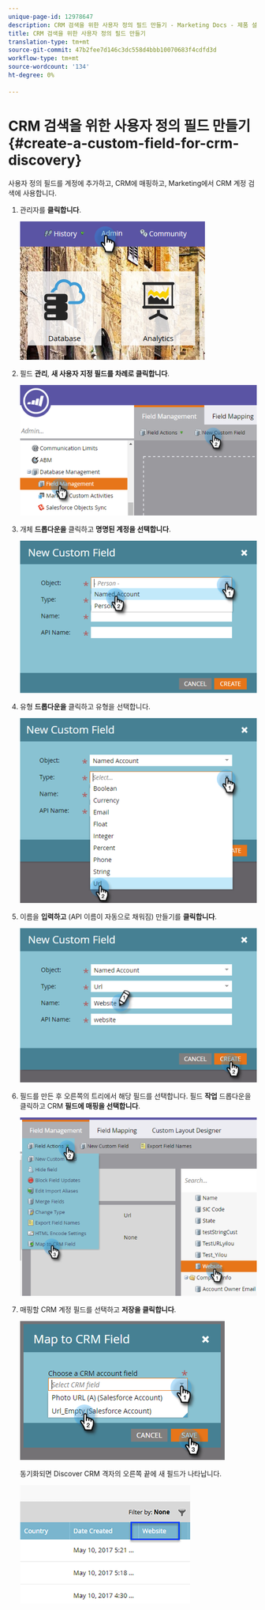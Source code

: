 ```yaml
---
unique-page-id: 12978647
description: CRM 검색을 위한 사용자 정의 필드 만들기 - Marketing Docs - 제품 설명서
title: CRM 검색을 위한 사용자 정의 필드 만들기
translation-type: tm+mt
source-git-commit: 47b2fee7d146c3dc558d4bbb10070683f4cdfd3d
workflow-type: tm+mt
source-wordcount: '134'
ht-degree: 0%

---
```



# CRM 검색을 위한 사용자 정의 필드 만들기 {#create-a-custom-field-for-crm-discovery}

사용자 정의 필드를 계정에 추가하고, CRM에 매핑하고, Marketing에서 CRM 계정 검색에 사용합니다.

1. 관리자를 **클릭합니다**.

   ![](assets/admin.png)

1. 필드 **관리**, **새 사용자 지정 필드를 차례로 클릭합니다**.

   ![](assets/two-4.png)

1. 개체 **드롭다운을** 클릭하고 **명명된 계정을 선택합니다**.

   ![](assets/three-3.png)

1. 유형 **드롭다운을** 클릭하고 유형을 선택합니다.

   ![](assets/four-3.png)

1. 이름을 **입력하고** (API 이름이 자동으로 채워짐) 만들기를 **클릭합니다**.

   ![](assets/five-3.png)

1. 필드를 만든 후 오른쪽의 트리에서 해당 필드를 선택합니다. 필드 **작업** 드롭다운을 클릭하고 CRM **필드에 매핑을 선택합니다**.

   ![](assets/six-2.png)

1. 매핑할 CRM 계정 필드를 선택하고 **저장을 클릭합니다**.

   ![](assets/seven-1.png)

   동기화되면 Discover CRM 격자의 오른쪽 끝에 새 필드가 나타납니다.

   ![](assets/eight.png)

